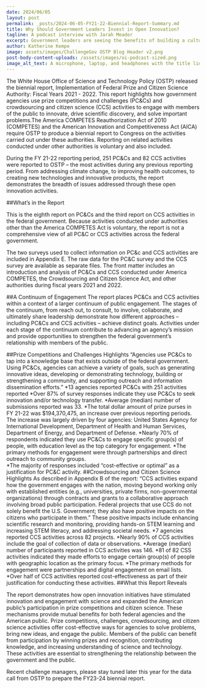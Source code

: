 ```yaml
---
date: 2024/06/05
layout: post
permalink: _posts/2024-06-05-FY21-22-Biennial-Report-Summary.md
title: Why Should Government Leaders Invest in Open Innovation? 
tagline: A podcast interview with Jarah Meador
excerpt: Government leaders are seeing the benefits of building a culture of innovation within their agencies.
author: Katherine Kempe
image: assets/images/ChallengeGov OSTP Blog Header v2.png
post-body-content-uploads: /assets/images/oi-podcast-sized.png
image_alt_text: A microphone, laptop, and headphones with the title line "Why Should Government Leaders Invest in Open Innovation?"
---
```


<p>The White House Office of Science and Technology Policy (OSTP) released the biennial report, Implementation of Federal Prize and Citizen Science Authority: Fiscal Years 2021 - 2022. This report highlights how government agencies use prize competitions and challenges (PC&Cs) and crowdsourcing and citizen science (CCS) activities to engage with members of the public to innovate, drive scientific discovery, and solve important problems.The America COMPETES Reauthorization Act of 2010 (COMPETES) and the American Innovation and Competitiveness Act (AICA) require OSTP to produce a biennial report to Congress on the activities carried out under these authorities. Reporting on related activities conducted under other authorities is voluntary and also included.</p>
<p>During the FY 21-22 reporting period, 251 PC&Cs and 82 CCS activities were reported to OSTP – the most activities during any previous reporting period. From addressing climate change, to improving health outcomes, to creating new technologies and innovative products, the report demonstrates the breadth of issues addressed through these open innovation activities.</p> 
##What’s in the Report
<p>This is the eighth report on PC&Cs and the third report on CCS activities in the federal government. Because activities conducted under authorities other than the America COMPETES Act is voluntary, the report is not a comprehensive view of all PC&C or CCS activities across the federal government.</p>
<p>The two surveys used to collect information on PC&c and CCS activities are included in Appendix E. The raw data for the PC&C survey and the CCS survey are available as separate files. The front matter includes an introduction and analysis of PC&Cs and CCS conducted under America COMPETES, the Crowdsourcing and Citizen Science Act, and other authorities during fiscal years 2021 and 2022.</p> 
##A Continuum of Engagement
The report places PC&Cs and CCS activities within a context of a larger continuum of public engagement. The stages of the continuum, from reach out, to consult, to involve, collaborate, and ultimately share leadership demonstrate how different approaches – including PC&Cs and CCS activities – achieve distinct goals. Activities under each stage of the continuum contribute to advancing an agency’s mission and provide opportunities to strengthen the federal government’s relationship with members of the public. 

##Prize Competitions and Challenges Highlights
“Agencies use PC&Cs to tap into a knowledge base that exists outside of the federal government. Using PC&Cs, agencies can achieve a variety of goals, such as generating  innovative ideas, developing or demonstrating technology, building or strengthening a community, and supporting outreach and information dissemination efforts.”
*13 agencies reported PC&Cs with 251 activities reported
*Over 87% of survey responses indicate they use PC&Cs to seek innovation and/or technology transfer.
*Average (median) number of submissions reported was 33.
*The total dollar amount of prize purses in FY 21-22 was $194,370,475, an increase over previous reporting periods. The increase was largely driven by four agencies: United States Agency for International Development, Department of Health and Human Services, Department of Energy, and Department of Defense.
*Nearly 70% of respondents indicated they use PC&Cs to engage specific group(s) of people, with education level as the top category for engagement.
*The primary methods for engagement were through partnerships and direct outreach to community groups.  
*The majority of responses included “cost-effective or optimal” as a justification for PC&C activity.
##Crowdsourcing and Citizen Science Highlights
As described in Appendix B of the report: “CCS activities expand how the government engages with the nation, moving beyond working only with established entities (e.g., universities, private firms, non-governmental organizations) through contracts and grants to a collaborative approach involving broad public participation. Federal projects that use CCS do not solely benefit the U.S. Government; they also have positive impacts on the citizens who participate in them.” These positive impacts include enhancing scientific research and monitoring, providing hands-on STEM learning and increasing STEM literacy, and addressing societal needs.
*7 agencies reported CCS activities across 82 projects.
*Nearly 90% of CCS activities include the goal of collection of data or observations.
*Average (median) number of participants reported in CCS activities was 146.
*81 of 82 CSS activities indicated they made efforts to engage certain group(s) of people with geographic location as the primary focus.
*The primary methods for engagement were partnerships and digital engagement on email lists.
*Over half of CCS activities reported cost-effectiveness as part of their justification for conducting these activities.
##What this Report Reveals
<p>The report demonstrates how open innovation initiatives have stimulated innovation and engagement with science and expanded the American public’s participation in prize competitions and citizen science. These mechanisms provide mutual benefits for both federal agencies and the American public. Prize competitions, challenges, crowdsourcing, and citizen science activities offer cost-effective ways for agencies to solve problems, bring new ideas, and engage the public. Members of the public can benefit from participation by winning prizes and recognition, contributing knowledge, and increasing understanding of science and technology. These activities are essential to strengthening the relationship between the government and the public. </p>
<p>Recent challenge managers, please stay tuned later this year for the data call from OSTP to prepare the FY23-24 biennial report. </p>

